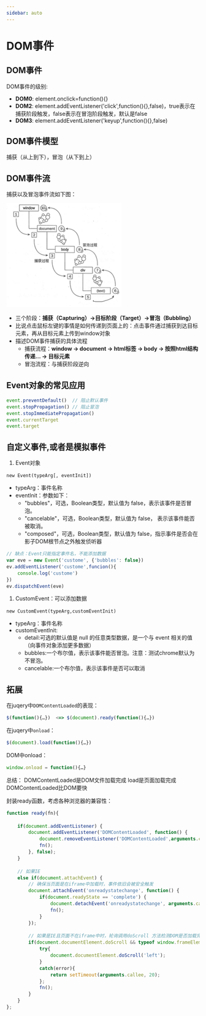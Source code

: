 ```yaml
---
sidebar: auto
---
```


# DOM事件

## DOM事件

DOM事件的级别:

- **DOM0**: element.onclick=function(){}
- **DOM2**: element.addEventListener('click',function(){},false)，true表示在捕获阶段触发，false表示在冒泡阶段触发，默认是false
- **DOM3**: element.addEventListener('keyup',function(){},false)

## DOM事件模型

捕获（从上到下），冒泡（从下到上）

## DOM事件流

捕获以及冒泡事件流如下图：

<img src="./images/event-line.jpeg" width="300"/>

- 三个阶段：**捕获（Capturing）->目标阶段（Target）->冒泡（Bubbling）**
- 比说点击鼠标左键的事情是如何传递到页面上的：点击事件通过捕获到达目标元素，再从目标元素上传到window对象
- 描述DOM事件捕获的具体流程
  - 捕获流程：**window -> document -> html标签 -> body -> 按照html结构传递... -> 目标元素**
  - 冒泡流程：与捕获阶段逆向

## Event对象的常见应用

```js
event.preventDefault()  // 阻止默认事件
event.stopPropagation() // 阻止冒泡
event.stopImmediatePropagation()
event.currentTarget
event.target
```

## 自定义事件,或者是模拟事件

1. Event对象

`new Event(typeArg[, eventInit])`

- typeArg：事件名称
- eventInit：参数如下：
  - "bubbles"，可选，Boolean类型，默认值为 false，表示该事件是否冒泡。
  - "cancelable"，可选，Boolean类型，默认值为 false， 表示该事件能否被取消。
  - "composed"，可选，Boolean类型，默认值为 false，指示事件是否会在影子DOM根节点之外触发侦听器

```js
// 缺点：Event只能指定事件名，不能添加数据
var eve = new Event('custome', {'bubbles': false})
ev.addEventListener('custome',funcion(){
    console.log('custome')
})
ev.dispatchEvent(eve)

```

1. CustomEvent：可以添加数据

`new CustomEvent(typeArg,customEventInit)`

- typeArg：事件名称
- customEventInit:
  - detail:可选的默认值是 null 的任意类型数据，是一个与 event 相关的值（向事件对象添加更多数据）
  - bubbles:一个布尔值，表示该事件能否冒泡。注意：测试chrome默认为不冒泡。
  - cancelable:一个布尔值，表示该事件是否可以取消

## 拓展

在juqery中`DOMContentLoaded`的表现：
``` javascript
$(function(){…})  <=> $(document).ready(function(){…})
```

在juqery中`onload`：
``` javascript
$(document).load(function(){…})
```

DOM中onload：
``` javascript
window.onload = function(){…}
```

总结：
DOMContentLoaded是DOM文件加载完成
load是页面加载完成
DOMContentLoaded比DOM要快

封装ready函数，考虑各种浏览器的兼容性：
``` javascript
function ready(fn){

    if(document.addEventListener) {
        document.addEventListener('DOMContentLoaded', function() {
            document.removeEventListener('DOMContentLoaded',arguments.callee, false);
            fn();
        }, false);
    } 

    // 如果IE
    else if(document.attachEvent) {
        // 确保当页面是在iframe中加载时，事件依旧会被安全触发
        document.attachEvent('onreadystatechange', function() {
            if(document.readyState == 'complete') {
                document.detachEvent('onreadystatechange', arguments.callee);
                fn();
            }
        });

        // 如果是IE且页面不在iframe中时，轮询调用doScroll 方法检测DOM是否加载完毕
        if(document.documentElement.doScroll && typeof window.frameElement === "undefined") {
            try{
                document.documentElement.doScroll('left');
            }
            catch(error){
                return setTimeout(arguments.callee, 20);
            };
            fn();
        }
    }
};
```